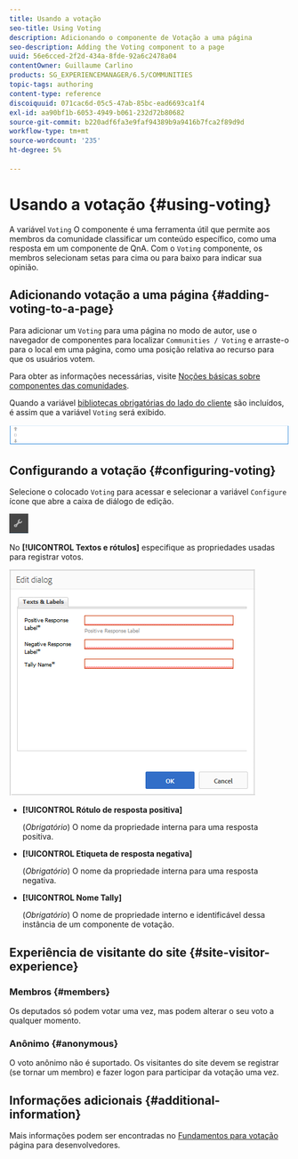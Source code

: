 ```yaml
---
title: Usando a votação
seo-title: Using Voting
description: Adicionando o componente de Votação a uma página
seo-description: Adding the Voting component to a page
uuid: 56e6cced-2f2d-434a-8fde-92a6c2478a04
contentOwner: Guillaume Carlino
products: SG_EXPERIENCEMANAGER/6.5/COMMUNITIES
topic-tags: authoring
content-type: reference
discoiquuid: 071cac6d-05c5-47ab-85bc-ead6693ca1f4
exl-id: aa90bf1b-6053-4949-b061-232d72b80682
source-git-commit: b220adf6fa3e9faf94389b9a9416b7fca2f89d9d
workflow-type: tm+mt
source-wordcount: '235'
ht-degree: 5%

---
```


# Usando a votação {#using-voting}

A variável `Voting` O componente é uma ferramenta útil que permite aos membros da comunidade classificar um conteúdo específico, como uma resposta em um componente de QnA. Com o `Voting` componente, os membros selecionam setas para cima ou para baixo para indicar sua opinião.

## Adicionando votação a uma página {#adding-voting-to-a-page}

Para adicionar um `Voting` para uma página no modo de autor, use o navegador de componentes para localizar `Communities / Voting` e arraste-o para o local em uma página, como uma posição relativa ao recurso para que os usuários votem.

Para obter as informações necessárias, visite [Noções básicas sobre componentes das comunidades](basics.md).

Quando a variável [bibliotecas obrigatórias do lado do cliente](essentials-voting.md#essentials-for-client-side) são incluídos, é assim que a variável `Voting` será exibido.

![componente de votação](assets/voting-component.png)

## Configurando a votação {#configuring-voting}

Selecione o colocado `Voting` para acessar e selecionar a variável `Configure` ícone que abre a caixa de diálogo de edição.

![configurar](assets/configure-new.png)

No **[!UICONTROL Textos e rótulos]** especifique as propriedades usadas para registrar votos.

![voting-label](assets/voting-label.png)

* **[!UICONTROL Rótulo de resposta positiva]**

   (*Obrigatório*) O nome da propriedade interna para uma resposta positiva.

* **[!UICONTROL Etiqueta de resposta negativa]**

   (*Obrigatório*) O nome da propriedade interna para uma resposta negativa.

* **[!UICONTROL Nome Tally]**

   (*Obrigatório*) O nome de propriedade interno e identificável dessa instância de um componente de votação.

## Experiência de visitante do site {#site-visitor-experience}

### Membros {#members}

Os deputados só podem votar uma vez, mas podem alterar o seu voto a qualquer momento.

### Anônimo {#anonymous}

O voto anônimo não é suportado. Os visitantes do site devem se registrar (se tornar um membro) e fazer logon para participar da votação uma vez.

## Informações adicionais {#additional-information}

Mais informações podem ser encontradas no [Fundamentos para votação](essentials-voting.md) página para desenvolvedores.
